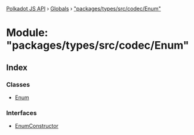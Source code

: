 [Polkadot JS API](../README.md) › [Globals](../globals.md) › ["packages/types/src/codec/Enum"](_packages_types_src_codec_enum_.md)

# Module: "packages/types/src/codec/Enum"

## Index

### Classes

* [Enum](../classes/_packages_types_src_codec_enum_.enum.md)

### Interfaces

* [EnumConstructor](../interfaces/_packages_types_src_codec_enum_.enumconstructor.md)
